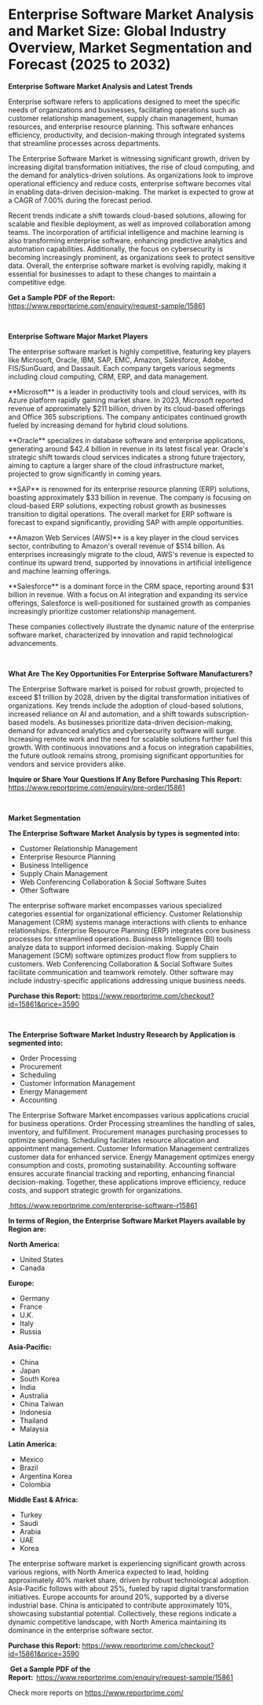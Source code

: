 <p><h1>Enterprise Software Market Analysis and Market Size: Global Industry Overview, Market Segmentation and Forecast (2025 to 2032)</h1></p><p><strong>Enterprise Software Market Analysis and Latest Trends</strong></p>
<p><p>Enterprise software refers to applications designed to meet the specific needs of organizations and businesses, facilitating operations such as customer relationship management, supply chain management, human resources, and enterprise resource planning. This software enhances efficiency, productivity, and decision-making through integrated systems that streamline processes across departments.</p><p>The Enterprise Software Market is witnessing significant growth, driven by increasing digital transformation initiatives, the rise of cloud computing, and the demand for analytics-driven solutions. As organizations look to improve operational efficiency and reduce costs, enterprise software becomes vital in enabling data-driven decision-making. The market is expected to grow at a CAGR of 7.00% during the forecast period.</p><p>Recent trends indicate a shift towards cloud-based solutions, allowing for scalable and flexible deployment, as well as improved collaboration among teams. The incorporation of artificial intelligence and machine learning is also transforming enterprise software, enhancing predictive analytics and automation capabilities. Additionally, the focus on cybersecurity is becoming increasingly prominent, as organizations seek to protect sensitive data. Overall, the enterprise software market is evolving rapidly, making it essential for businesses to adapt to these changes to maintain a competitive edge.</p></p>
<p><strong>Get a Sample PDF of the Report:&nbsp;</strong> <a href="https://www.reportprime.com/enquiry/request-sample/15861?utm_campaign=3078&utm_medium=2&utm_source=Github&utm_content=ia&utm_term=20032025&utm_id=enterprise-software">https://www.reportprime.com/enquiry/request-sample/15861</a></p>
<p>&nbsp;</p>
<p><strong>Enterprise Software Major Market Players</strong></p>
<p><p>The enterprise software market is highly competitive, featuring key players like Microsoft, Oracle, IBM, SAP, EMC, Amazon, Salesforce, Adobe, FIS/SunGuard, and Dassault. Each company targets various segments including cloud computing, CRM, ERP, and data management.</p><p>**Microsoft** is a leader in productivity tools and cloud services, with its Azure platform rapidly gaining market share. In 2023, Microsoft reported revenue of approximately $211 billion, driven by its cloud-based offerings and Office 365 subscriptions. The company anticipates continued growth fueled by increasing demand for hybrid cloud solutions.</p><p>**Oracle** specializes in database software and enterprise applications, generating around $42.4 billion in revenue in its latest fiscal year. Oracle's strategic shift towards cloud services indicates a strong future trajectory, aiming to capture a larger share of the cloud infrastructure market, projected to grow significantly in coming years.</p><p>**SAP** is renowned for its enterprise resource planning (ERP) solutions, boasting approximately $33 billion in revenue. The company is focusing on cloud-based ERP solutions, expecting robust growth as businesses transition to digital operations. The overall market for ERP software is forecast to expand significantly, providing SAP with ample opportunities.</p><p>**Amazon Web Services (AWS)** is a key player in the cloud services sector, contributing to Amazon's overall revenue of $514 billion. As enterprises increasingly migrate to the cloud, AWS's revenue is expected to continue its upward trend, supported by innovations in artificial intelligence and machine learning offerings.</p><p>**Salesforce** is a dominant force in the CRM space, reporting around $31 billion in revenue. With a focus on AI integration and expanding its service offerings, Salesforce is well-positioned for sustained growth as companies increasingly prioritize customer relationship management.</p><p>These companies collectively illustrate the dynamic nature of the enterprise software market, characterized by innovation and rapid technological advancements.</p></p>
<p>&nbsp;</p>
<p><strong>What Are The Key Opportunities For Enterprise Software Manufacturers?</strong></p>
<p><p>The Enterprise Software market is poised for robust growth, projected to exceed $1 trillion by 2028, driven by the digital transformation initiatives of organizations. Key trends include the adoption of cloud-based solutions, increased reliance on AI and automation, and a shift towards subscription-based models. As businesses prioritize data-driven decision-making, demand for advanced analytics and cybersecurity software will surge. Increasing remote work and the need for scalable solutions further fuel this growth. With continuous innovations and a focus on integration capabilities, the future outlook remains strong, promising significant opportunities for vendors and service providers alike.</p></p>
<p><strong>Inquire or Share Your Questions If Any Before Purchasing This Report:</strong> <a href="https://www.reportprime.com/enquiry/pre-order/15861?utm_campaign=3078&utm_medium=2&utm_source=Github&utm_content=ia&utm_term=20032025&utm_id=enterprise-software">https://www.reportprime.com/enquiry/pre-order/15861</a></p>
<p>&nbsp;</p>
<p><strong>Market Segmentation</strong></p>
<p><strong>The Enterprise Software Market Analysis by types is segmented into:</strong></p>
<p><ul><li>Customer Relationship Management</li><li>Enterprise Resource Planning</li><li>Business Intelligence</li><li>Supply Chain Management</li><li>Web Conferencing Collaboration & Social Software Suites</li><li>Other Software</li></ul></p>
<p><p>The enterprise software market encompasses various specialized categories essential for organizational efficiency. Customer Relationship Management (CRM) systems manage interactions with clients to enhance relationships. Enterprise Resource Planning (ERP) integrates core business processes for streamlined operations. Business Intelligence (BI) tools analyze data to support informed decision-making. Supply Chain Management (SCM) software optimizes product flow from suppliers to customers. Web Conferencing Collaboration & Social Software Suites facilitate communication and teamwork remotely. Other software may include industry-specific applications addressing unique business needs.</p></p>
<p><strong>Purchase this Report:&nbsp;</strong><a href="https://www.reportprime.com/checkout?id=15861&price=3590&utm_campaign=3078&utm_medium=2&utm_source=Github&utm_content=ia&utm_term=20032025&utm_id=enterprise-software">https://www.reportprime.com/checkout?id=15861&price=3590</a></p>
<p>&nbsp;</p>
<p><strong>The Enterprise Software Market Industry Research by Application is segmented into:</strong></p>
<p><ul><li>Order Processing</li><li>Procurement</li><li>Scheduling</li><li>Customer Information Management</li><li>Energy Management</li><li>Accounting</li></ul></p>
<p><p>The Enterprise Software Market encompasses various applications crucial for business operations. Order Processing streamlines the handling of sales, inventory, and fulfillment. Procurement manages purchasing processes to optimize spending. Scheduling facilitates resource allocation and appointment management. Customer Information Management centralizes customer data for enhanced service. Energy Management optimizes energy consumption and costs, promoting sustainability. Accounting software ensures accurate financial tracking and reporting, enhancing financial decision-making. Together, these applications improve efficiency, reduce costs, and support strategic growth for organizations.</p></p>
<p><a href="https://www.reportprime.com/enterprise-software-r15861?utm_campaign=3078&utm_medium=2&utm_source=Github&utm_content=ia&utm_term=20032025&utm_id=enterprise-software">&nbsp;https://www.reportprime.com/enterprise-software-r15861</a></p>
<p><strong>In terms of Region, the Enterprise Software Market Players available by Region are:</strong></p>
<p>
    <p> <strong> North America: </strong>
        <ul>
            <li>United States</li>
            <li>Canada</li>
        </ul>
        </p> 
    <p> <strong> Europe: </strong>
        <ul>
            <li>Germany</li>
            <li>France</li>
            <li>U.K.</li>
            <li>Italy</li>
            <li>Russia</li>
        </ul>
        </p> 
    <p> <strong> Asia-Pacific: </strong>
        <ul>
            <li>China</li>
            <li>Japan</li>
            <li>South Korea</li>
            <li>India</li>
            <li>Australia</li>
            <li>China Taiwan</li>
            <li>Indonesia</li>
            <li>Thailand</li>
            <li>Malaysia</li>
        </ul>
        </p> 
    <p> <strong> Latin America: </strong>
        <ul>
            <li>Mexico</li>
            <li>Brazil</li>
            <li>Argentina Korea</li>
            <li>Colombia</li>
        </ul>
        </p> 
    <p> <strong> Middle East & Africa: </strong>
        <ul>
            <li>Turkey</li>
            <li>Saudi</li>
            <li>Arabia</li>
            <li>UAE</li>
            <li>Korea</li>
        </ul>
    </p>
    </p>
<p><p>The enterprise software market is experiencing significant growth across various regions, with North America expected to lead, holding approximately 40% market share, driven by robust technological adoption. Asia-Pacific follows with about 25%, fueled by rapid digital transformation initiatives. Europe accounts for around 20%, supported by a diverse industrial base. China is anticipated to contribute approximately 10%, showcasing substantial potential. Collectively, these regions indicate a dynamic competitive landscape, with North America maintaining its dominance in the enterprise software sector.</p></p>
<p><strong>Purchase this Report: </strong><a href="https://www.reportprime.com/checkout?id=15861&price=3590&utm_campaign=3078&utm_medium=2&utm_source=Github&utm_content=ia&utm_term=20032025&utm_id=enterprise-software">https://www.reportprime.com/checkout?id=15861&price=3590</a></p>
<p>&nbsp;<strong>Get a Sample PDF of the Report:&nbsp;&nbsp;</strong><a href="https://www.reportprime.com/enquiry/request-sample/15861?utm_campaign=3078&utm_medium=2&utm_source=Github&utm_content=ia&utm_term=20032025&utm_id=enterprise-software">https://www.reportprime.com/enquiry/request-sample/15861</a></p>
<p><strong></strong></p>
<p>Check more reports on <a href="https://www.reportprime.com/?utm_campaign=3078&utm_medium=2&utm_source=Github&utm_content=ia&utm_term=20032025&utm_id=enterprise-software">https://www.reportprime.com/</a></p>